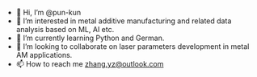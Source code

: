 - 👋 Hi, I’m @pun-kun
- 👀 I’m interested in metal additive manufacturing and related data analysis based on ML, AI etc.
- 🌱 I’m currently learning Python and German.
- 💞️ I’m looking to collaborate on laser parameters development in metal AM applications.
- 📫 How to reach me zhang.yz@outlook.com

<!---
pun-kun/pun-kun is a ✨ special ✨ repository because its `README.md` (this file) appears on your GitHub profile.
You can click the Preview link to take a look at your changes.
--->
